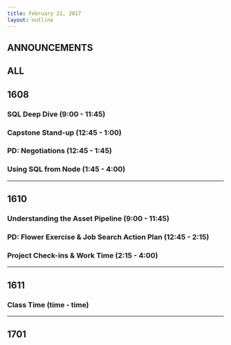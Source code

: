 ```yaml
---
title: February 21, 2017
layout: outline
---
```


## ANNOUNCEMENTS

## ALL

## 1608

### SQL Deep Dive (9:00 - 11:45)

### Capstone Stand-up (12:45 - 1:00)

### PD: Negotiations (12:45 - 1:45)

### Using SQL from Node (1:45 - 4:00)


***

## 1610

### Understanding the Asset Pipeline (9:00 - 11:45)

### PD: Flower Exercise & Job Search Action Plan (12:45 - 2:15)

### Project Check-ins & Work Time (2:15 - 4:00)

***

## 1611

### Class Time (time - time)

***

## 1701
